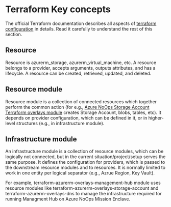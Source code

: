 # Terraform Key concepts

The official Terraform documentation describes all aspects of [terraform configuration](https://www.terraform.io/docs/configuration/index.html) in details. Read it carefully to understand the rest of this section.

## Resource

Resource is azurerm_storage, azurerm_virtual_machine, etc. A resource belongs to a provider, accepts arguments, outputs attributes, and has a lifecycle. A resource can be created, retrieved, updated, and deleted.

## Resource module

Resource module is a collection of connected resources which together perform the common action (for e.g., [Azure NoOps Storage Account Terraform overlays module](https://github.com/azurenoops/terraform-azurerm-overlays-storage-account) creates Storage Account, blobs, tables, etc). It depends on provider configuration, which can be defined in it, or in higher-level structures (e.g., in infrastructure module).

## Infrastructure module

An infrastructure module is a collection of resource modules, which can be logically not connected, but in the current situation/project/setup serves the same purpose. It defines the configuration for providers, which is passed to the downstream resource modules and to resources. It is normally limited to work in one entity per logical separator (e.g., Azrue Region, Key Vault).

For example, terraform-azurerm-overlays-management-hub module uses resource modules like terraform-azurerm-overlays-storage-account and terraform-azurerm-overlays-dns to manage the infrastructure required for running Managment Hub on Azure NoOps Mission Enclave.

